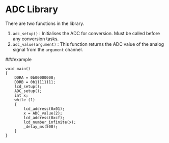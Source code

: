 # ADC Library
There are two functions in the library. 
1. `adc_setup()` : Initialises the ADC for conversion. Must be called before any conversion tasks.
2. `adc_value(argument)` : This function returns the ADC value of the analog signal from the `argument` channel.

###example
````
void main()
{
	DDRA = 0b00000000;
	DDRB = 0b11111111;
	lcd_setup();
	ADC_setup();	
	int x;
    while (1) 
    {
		lcd_address(0x01);
		x = ADC_value(2);
		lcd_address(0xcf);
		lcd_number_infinite(x);	
		_delay_ms(500);
    }
}
````